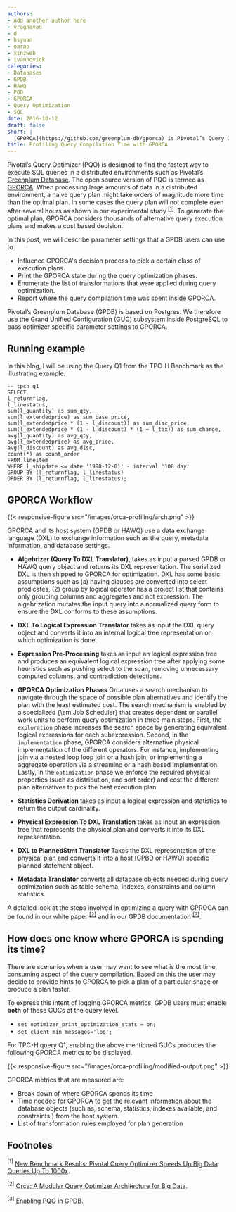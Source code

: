 ```yaml
---
authors:
- Add another author here
- vraghavan 
- d
- hsyuan
- oarap
- xinzweb
- ivannovick
categories:
- Databases
- GPDB
- HAWQ
- PQO
- GPORCA
- Query Optimization
- SQL
date: 2016-10-12
draft: false
short: |
  [GPORCA](https://github.com/greenplum-db/gporca) is Pivotal’s Query Optimizer for [Greenplum Database](https://github.com/greenplum-db/gpdb) and [Apache HAWQ](https://github.com/apache/incubator-hawq) (incubating). In this post, we describe how users can profile query compilation with GPORCA. This will aid users in understanding which of GPORCA's steps is the most resource, and what transformations are being triggered. Based on this information users can provide query hints to reduce or increase the search space consumer where the time and memory is being spent by and how to influence its decision making.
title: Profiling Query Compilation Time with GPORCA
---
```


Pivotal’s Query Optimizer (PQO) is designed to find the fastest way to execute SQL queries in a distributed environments such as Pivotal’s [Greenplum Database](https://github.com/greenplum-db/gpdb). The open source version of PQO is termed as [GPORCA](https://github.com/greenplum-db/gporca). When processing large amounts of data in a distributed environment, a 
naive query plan might take orders of magnitude more time than the optimal plan. In some cases the query plan will not complete even after several hours as shown in our experimental study <sup><a href="#1" class="alert-link">[1]</a></sup>. To generate the optimal plan, GPORCA considers thousands of alternative query execution plans and makes a cost based decision. 

In this post, we will describe parameter settings that a GPDB users can use to 

* Influence GPORCA's decision process to pick a certain class of execution plans.
* Print the GPORCA state during the query optimization phases.
* Enumerate the list of transformations that were applied during query optimization.
* Report where the query compilation time was spent inside GPORCA.

Pivotal’s Greenplum Database (GPDB) is based on Postgres. We therefore use the Grand Unified Configuration (GUC) subsystem inside PostgreSQL to pass optimizer specific parameter settings to GPORCA.

## Running example

In this blog, I will be using the Query Q1 from the TPC-H Benchmark as the illustrating example.

```
-- tpch q1
SELECT 
l_returnflag,
l_linestatus,
sum(l_quantity) as sum_qty,
sum(l_extendedprice) as sum_base_price,
sum(l_extendedprice * (1 - l_discount)) as sum_disc_price,
sum(l_extendedprice * (1 - l_discount) * (1 + l_tax)) as sum_charge,
avg(l_quantity) as avg_qty,
avg(l_extendedprice) as avg_price,
avg(l_discount) as avg_disc,
count(*) as count_order
FROM lineitem
WHERE l_shipdate <= date '1998-12-01' - interval '108 day'
GROUP BY (l_returnflag, l_linestatus)
ORDER BY (l_returnflag, l_linestatus);
```

## GPORCA Workflow

{{< responsive-figure src="/images/orca-profiling/arch.png" >}}

GPORCA and its host system (GPDB or HAWQ) use a data exchange language (DXL) to exchange information such as the query, metadata information, and database settings.

* **Algebrizer (Query To DXL Translator)**, takes as input a parsed GPDB or HAWQ query object and returns its DXL representation. The serialized DXL is then shipped to GPORCA for optimization. DXL has some basic assumptions such as (a) having clauses are converted into select predicates, (2) group by logical operator has a project list that contains only grouping columns and aggregates and not expression. The algebrization mutates the input query into a normalized query form to ensure the DXL conforms to these assumptions.

* **DXL To Logical Expression Translator** takes as input the DXL query object and converts it into an internal logical tree representation on which optimization is done.

* **Expression Pre-Processing** takes as input an logical expression tree and produces an equivalent logical expression tree after applying some heuristics such as pushing select to the scan, removing unnecessary computed columns, and contradiction detections.

* **GPORCA Optimization Phases**  Orca uses a search mechanism to navigate through the space of possible plan alternatives and identify the plan with the least estimated cost. The search mechanism is enabled by a specialized  {\em Job Scheduler} that creates dependent or parallel work units to perform query optimization in three main steps. First, the `exploration` phase increases the search space by generating equivalent logical expressions for each subexpression. Second, in the `implementation` phase, GPORCA considers alternative physical implementation of the different operators. For instance, implementing join via a nested loop loop join or a hash join, or implementing a aggregate operation via a streaming or a hash based implementation. Lastly, in the `optimization` phase we enforce the required physical properties (such as distribution, and sort order) and cost the different plan alternatives to pick the best execution plan. 

* **Statistics Derivation** takes as input a logical expression and statistics to return the output cardinality.

* **Physical Expression To DXL Translation** takes as input an expression tree that represents the physical plan and converts it into its DXL representation.

* **DXL to PlannedStmt Translator** Takes the DXL representation of the physical plan and converts it into a host (GPBD or HAWQ) specific planned statement object.

* **Metadata Translator** converts all database objects needed during query optimization such as table schema, indexes, constraints and column statistics.

A detailed look at the steps involved in optimizing a query with GPROCA can be found in our white paper <sup><a href="#2" class="alert-link">[2]</a></sup> and in our GPDB documentation <sup><a href="#3" class="alert-link">[3]</a></sup>.

## How does one know where GPORCA is spending its time?

There are scenarios when a user may want to see what is the most time consuming aspect of the query compilation. Based on this the user may decide to provide hints to GPORCA to pick a plan of a particular shape or produce a plan faster.

To express this intent of logging GPORCA metrics, GPDB users must enable **both** of these GUCs at the query level.

* `set optimizer_print_optimization_stats = on;`
* `set client_min_messages='log';`


For TPC-H query Q1, enabling the above mentioned GUCs produces the following GPORCA metrics to be displayed.

{{< responsive-figure src="/images/orca-profiling/modified-output.png" >}}

GPORCA metrics that are measured are:

* Break down of where GPORCA spends its time
* Time needed for GPORCA to get the relevant information about the database objects (such as, schema, statistics, indexes available, and constraints.) from the host system.
* List of transformation rules employed for plan generation


## Footnotes
<a name="1"><sup>[1]</sup></a> [New Benchmark Results: Pivotal Query Optimizer Speeds Up Big Data Queries Up To 1000x](https://blog.pivotal.io/big-data-pivotal/products/new-benchmark-results-pivotal-query-optimizer-speeds-up-big-data-queries-up-to-1000x).

<a name="2"><sup>[2]</sup></a> [Orca: A Modular Query Optimizer Architecture for Big Data](https://pivotal.io/big-data/white-paper/orca-a-modular-query-optimizer-architecture-for-big-data).

<a name="3"><sup>[3]</sup></a> [Enabling PQO in GPDB](http://gpdb.docs.pivotal.io/4390/admin_guide/query/topics/query-piv-opt-enable.html).

